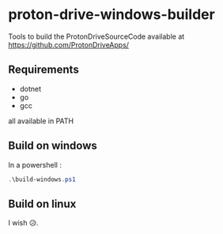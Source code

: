 # proton-drive-windows-builder

Tools to build the ProtonDriveSourceCode available at https://github.com/ProtonDriveApps/
## Requirements
- dotnet
- go
- gcc

all available in PATH

## Build on windows
In a powershell :
```powershell
.\build-windows.ps1
```

## Build on linux
I wish 😥.
